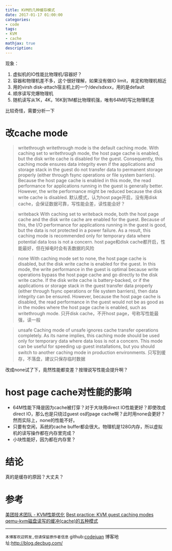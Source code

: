 ```yaml
---
title: KVM的几种缓存模式
date: 2017-01-17 01:00:00
categories:
- code
tags:
- KVM
- cache
mathjax: true
description: 
---
```


现象：
1. 虚拟机的IO性能比物理机/容器好？
1. 容器和物理机差不多，这个很好理解，如果没有做IO limit，肯定和物理机相近
1. 用的virsh disk-attach宿主机上的一个/dev/sdxxx，用的是default
1. 顺序读写完爆物理机
1. 随机读写从1K，4K，16K到1M都比物理机强，唯有64M的写比物理机差

比较奇怪，需要分析一下

<!--more-->

# 改cache mode
>writethrough
>writethrough mode is the default caching mode. With caching set to writethrough mode, the host page cache is enabled, but the disk write cache is disabled for the guest. Consequently, this caching mode ensures data integrity even if the applications and storage stack in the guest do not transfer data to permanent storage properly (either through fsync operations or file system barriers). Because the host page cache is enabled in this mode, the read performance for applications running in the guest is generally better. However, the write performance might be reduced because the disk write cache is disabled.
>默认模式，认为host page开启，没有用disk cache，会保证数据可靠，写性能会差，读性能会好？

>writeback
>With caching set to writeback mode, both the host page cache and the disk write cache are enabled for the guest. Because of this, the I/O performance for applications running in the guest is good, but the data is not protected in a power failure. As a result, this caching mode is recommended only for temporary data where potential data loss is not a concern.
>host page和disk cache都开启，性能最好，但在掉电时会有丢数据的风险

>none
>With caching mode set to none, the host page cache is disabled, but the disk write cache is enabled for the guest. In this mode, the write performance in the guest is optimal because write operations bypass the host page cache and go directly to the disk write cache. If the disk write cache is battery-backed, or if the applications or storage stack in the guest transfer data properly (either through fsync operations or file system barriers), then data integrity can be ensured. However, because the host page cache is disabled, the read performance in the guest would not be as good as in the modes where the host page cache is enabled, such as writethrough mode.
>只开disk cache，不开host page，号称写性能最强，读一般

>unsafe
>Caching mode of unsafe ignores cache transfer operations completely. As its name implies, this caching mode should be used only for temporary data where data loss is not a concern. This mode can be useful for speeding up guest installations, but you should switch to another caching mode in production environments.
>只写到缓存，不落盘，建议只保存临时数据

改成none试了下，竟然性能都变差？按理说写性能会提升啊？

# host page cache对性能的影响
- 64M性能下降是因为cache被打穿？对于大块用direct IO性能更好？即使改成direct IO，那么也是只绕过guest os的page cache啊？此时用none会更好？然而实际上，none的性能不好。
- 只要有空闲，系统的cache buffer都会很大。物理机是128G内存，所以虚拟机的读写操作都在内存里完成？
- 小块性能好，因为都在内存里？


# 结论
真的是缓存的原因？大丈夫？

# 参考
[美团技术团队 - KVM性能优化](http://www.slideshare.net/meituan/kvmopt-osforce-27669119)
[Best practice: KVM guest caching modes](https://www.ibm.com/support/knowledgecenter/linuxonibm/liaat/liaatbpkvmguestcache.htm)
[qemu-kvm磁盘读写的缓冲(cache)的五种模式](http://www.cnblogs.com/jusonalien/p/4772618.html)


----------------------------

`本博客欢迎转发,但请保留原作者信息`
github:[codejuan](https://github.com/CodeJuan)
博客地址:http://blog.decbug.com/



